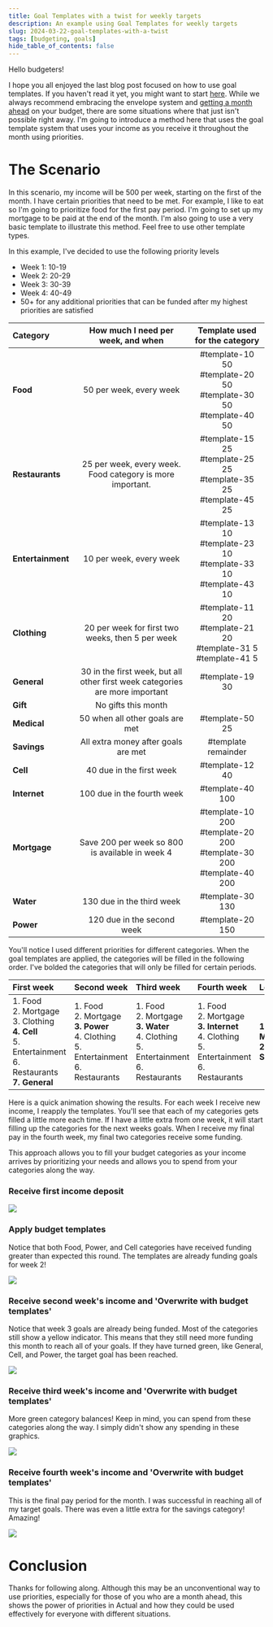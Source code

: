 ```yaml
---
title: Goal Templates with a twist for weekly targets
description: An example using Goal Templates for weekly targets
slug: 2024-03-22-goal-templates-with-a-twist
tags: [budgeting, goals]
hide_table_of_contents: false
---
```


Hello budgeters!

I hope you all enjoyed the last blog post focused on how to use goal templates.  If you haven't read it yet, you might want to start [here](/blog/2023-12-15-automate.md).  While we always recommend embracing the envelope system and [getting a month ahead](/blog/2023-12-15-automate.md#month-ahead) on your budget, there are some situations where that just isn't possible right away.  I'm going to introduce a method here that uses the goal template system that uses your income as you receive it throughout the month using priorities.

<!--truncate-->
# The Scenario

In this scenario, my income will be 500 per week, starting on the first of the month.  I have certain priorities that need to be met. For example, I like to eat so I'm going to prioritize food for the first pay period.  I'm going to set up my mortgage to be paid at the end of the month.  I'm also going to use a very basic template to illustrate this method.  Feel free to use other template types.

In this example, I've decided to use the following priority levels 
- Week 1: 10-19
- Week 2: 20-29 
- Week 3: 30-39 
- Week 4: 40-49 
- 50+ for any additional priorities that can be funded after my highest priorities are satisfied 

|Category|How much I need per week, and when|Template used for the category|
|:---|:---:|:---:|
|**Food**|50 per week, every week|#template-10 50<br/> #template-20 50<br/> #template-30 50<br/> #template-40 50|
|**Restaurants**|25 per week, every week.  Food category is more important.|#template-15 25<br/>#template-25 25<br/>#template-35 25<br/>#template-45 25|
|**Entertainment**|10 per week, every week|#template-13 10<br/>#template-23 10<br/>#template-33 10<br/>#template-43 10|
|**Clothing**|20 per week for first two weeks, then 5 per week|#template-11 20<br/>#template-21 20<br/>#template-31 5<br/>#template-41 5|
|**General**|30 in the first week, but all other first week categories are more important|#template-19 30|
|**Gift**|No gifts this month||
|**Medical**|50 when all other goals are met|#template-50 25|
|**Savings**|All extra money after goals are met|#template remainder|
|**Cell**|40 due in the first week|#template-12 40|
|**Internet**|100 due in the fourth week|#template-40 100|
|**Mortgage**|Save 200 per week so 800 is available in week 4|#template-10 200<br/>#template-20 200<br/>#template-30 200<br/>#template-40 200|
|**Water**|130 due in the third week|#template-30 130|
|**Power**|120 due in the second week|#template-20 150|

You'll notice I used different priorities for different categories.  When the goal templates are applied, the categories will be filled in the following order.  I've bolded the categories that will only be filled for certain periods.

|First week|Second week|Third week|Fourth week|Leftovers|
|:---|:---|:---|:---|:---|
|1. Food<br/>2. Mortgage<br/>3. Clothing<br/>**4. Cell**<br/>5. Entertainment<br/>6. Restaurants<br/>**7. General**<br/>|1. Food<br/>2. Mortgage<br/>**3. Power**<br/>4. Clothing<br/>5. Entertainment<br/>6. Restaurants<br/>|1. Food<br/>2. Mortgage<br/>**3. Water**<br/>4. Clothing<br/>5. Entertainment<br/>6. Restaurants<br/>|1. Food<br/>2. Mortgage<br/>**3. Internet**<br/>4. Clothing<br/>5. Entertainment<br/>6. Restaurants|**1. Medical**<br/>**2. Savings**|
Here is a quick animation showing the results.  For each week I receive new income, I reapply the templates.  You'll see that each of my categories gets filled a little more each time.  If I have a little extra from one week, it will start filling up the categories for the next weeks goals.  When I receive my final pay in the fourth week, my final two categories receive some funding.

This approach allows you to fill your budget categories as your income arrives by prioritizing your needs and allows you to spend from your categories along the way.  

### Receive first income deposit
![](/static/img/blog/twist-1.png)

### Apply budget templates
Notice that both Food, Power, and Cell categories have received funding greater than expected this round.  The templates are already funding goals for week 2!

![](/static/img/blog/twist-2.png)

### Receive second week's income and 'Overwrite with budget templates'
Notice that week 3 goals are already being funded.  Most of the categories still show a yellow indicator.  This means that they still need more funding this month to reach all of your goals.  If they have turned green, like General, Cell, and Power, the target goal has been reached.

![](/static/img/blog/twist-3.png)

### Receive third week's income and 'Overwrite with budget templates'
More green category balances! Keep in mind, you can spend from these categories along the way.  I simply didn't show any spending in these graphics.

![](/static/img/blog/twist-4.png)

### Receive fourth week's income and 'Overwrite with budget templates'
This is the final pay period for the month.  I was successful in reaching all of my target goals.  There was even a little extra for the savings category!  Amazing!

![](/static/img/blog/twist-5.png)

# Conclusion

Thanks for following along.  Although this may be an unconventional way to use priorities, especially for those of you who are a month ahead, this shows the power of priorities in Actual and how they could be used effectively for everyone with different situations.
